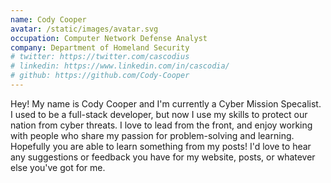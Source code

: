 ```yaml
---
name: Cody Cooper
avatar: /static/images/avatar.svg
occupation: Computer Network Defense Analyst
company: Department of Homeland Security
# twitter: https://twitter.com/cascodius
# linkedin: https://www.linkedin.com/in/cascodia/
# github: https://github.com/Cody-Cooper
---
```


Hey! My name is Cody Cooper and I'm currently a Cyber Mission Specalist. I used to be a full-stack developer, but now I use my skills to protect our nation from cyber threats. I love to lead from the front, and enjoy working with people who share my passion for problem-solving and learning. Hopefully you are able to learn something from my posts! I'd love to hear any suggestions or feedback you have for my website, posts, or whatever else you've got for me.
